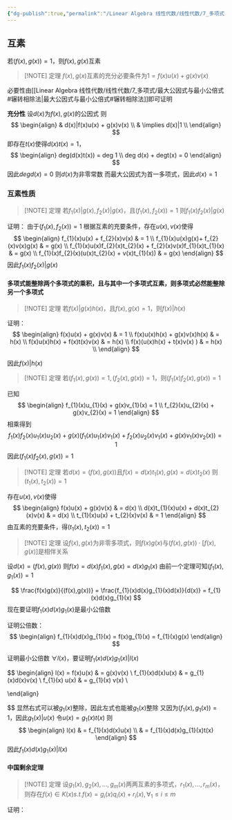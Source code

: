 ```yaml
---
{"dg-publish":true,"permalink":"/Linear Algebra 线性代数/线性代数/7_多项式/互素/","tags":["线代","定理"]}
---
```


## 互素
若$(f(x),g(x)) = 1$，则$f(x),g(x)$互素

> [!NOTE] 定理
> $f(x),g(x)$互素的充分必要条件为$1 = f(x)u(x) + g(x)v(x)$

必要性由[[Linear Algebra 线性代数/线性代数/7_多项式/最大公因式与最小公倍式#辗转相除法\|最大公因式与最小公倍式#辗转相除法]]即可证明

**充分性**
设$d(x)$为$f(x),g(x)$的公因式
则
$$
\begin{align}
 & d(x)|f(x)u(x) + g(x)v(x) \\
 & \implies d(x)|1 \\
\end{align}
$$
即存在$t(x)$使得$d(x)t(x) = 1$，
$$
\begin{align}
deg(d(x)t(x)) = deg 1 \\
deg d(x) + degt(x) = 0
\end{align}
$$
因此$deg d(x) = 0$
则$d(x)$为非零常数
而最大公因式为首一多项式，因此$d(x) = 1$

### 互素性质

> [!NOTE] 定理
> 若$f_{1}(x)|g(x),f_{2}(x)|g(x)$，且$(f_{1}(x),f_{2}(x)) = 1$
> 则$f_{1}(x)f_{2}(x)|g(x)$

证明：
由于$(f_{1}(x),f_{2}(x)) = 1$
根据互素的充要条件，存在$u(x),v(x)$使得
$$
\begin{align}
f_{1}(x)u(x) + f_{2}(x)v(x)  & = 1 \\
f_{1}(x)u(x)g(x)+ f_{2}(x)v(x)g(x)  & = g(x)   \\
f_{1}(x)u(x)f_{2}(x)t_{2}(x) + f_{2}(x)v(x)f_{1}(x)t_{1}(x)  & = g(x) \\
f_{1}(x)f_{2}(x)(u(x)t_{2}(x) + v(x)t_{1}(x))  & = g(x)
\end{align}
$$
因此$f_{1}(x)f_{2}(x)|g(x)$

#### 多项式能整除两个多项式的乘积，且与其中一个多项式互素，则多项式必然能整除另一个多项式
> [!NOTE] 定理
> 若$f(x) | g(x)h(x)$，且$f(x),g(x)= 1$，则$f(x) | h(x)$

证明：
$$
\begin{align}
f(x)u(x) + g(x)v(x)  & = 1 \\
f(x)u(x)h(x) + g(x)v(x)h(x)  & = h(x)  \\
f(x)u(x)h(x) + f(x)t(x)v(x)  &  = h(x) \\
f(x)(u(x)h(x) + t(x)v(x)  ) & = h(x) \\
\end{align}
$$

因此$f(x) | h(x)$


> [!NOTE] 定理
> 若$(f_{1}(x), g(x))= 1,(f_{2}(x), g(x))= 1$，则$(f_{1}(x)f_{2}(x), g(x))= 1$

已知
$$
\begin{align}
f_{1}(x)u_{1}(x) + g(x)v_{1}(x) = 1 \\
f_{2}(x)u_{2}(x) + g(x)v_{2}(x) = 1
\end{align}
$$
相乘得到
$$
f_{1}(x)f_{2}(x)u_{1}(x)u_{2}(x) + g(x)(f_{1}(x)u_{1}(x)v_{1}(x) + f_{2}(x)u_{2}(x)v_{1}(x) + g(x)v_{1}(x)v_{2}(x)) = 1
$$
因此$(f_{1}(x)f_{2}(x) , g(x)) = 1$

> [!NOTE] 定理
> 若$d(x)=(f(x),g(x))$且$f(x)=  d(x)t_{1}(x) , g(x)=  d(x)t_{2}(x)$
> 则$(t_{1}(x),t_{2}(x))= 1$

存在$u(x),v(x)$使得
$$
\begin{align}
f(x)u(x) + g(x)v(x)  & = d(x) \\
d(x)t_{1}(x)u(x) + d(x)t_{2}(x)v(x)  & = d(x)  \\
t_{1}(x)u(x) + t_{2}(x)v(x)  & = 1
\end{align}
$$
由互素的充要条件，得$(t_{1}(x),t_{2}(x)) = 1$



> [!NOTE] 定理
> 设$f(x),g(x)$为非零多项式，则$f(x)g(x)$与$(f(x),g(x))\cdot[f(x),g(x)]$是相伴关系

设$d(x) = (f(x),g(x))$
则$f(x) = d(x)f_{1}(x),g(x)=  d(x)g_{1}(x)$
由前一个定理可知$(f_{1}(x),g_{1}(x)) = 1$

$$
\frac{f(x)g(x)}{(f(x),g(x))} = \frac{f_{1}(x)d(x)g_{1}(x)d(x)}{d(x)} = f_{1}(x)d(x)g_{1}(x)
$$
现在要证明$f_{1}(x)d(x)g_{1}(x)$是最小公倍数

证明公倍数：
$$
\begin{align}
f_{1}(x)d(x)g_{1}(x) = f(x)g_{1}(x) = f_{1}(x)g(x)
\end{align}
$$

证明最小公倍数
$\forall l(x)$，要证明$f_{1}(x)d(x)g_{1}(x) | l(x)$

$$
\begin{align}
l(x) = f(x)u(x)  & = g(x)v(x) \\
f_{1}(x)d(x)u(x) &  = g_{1}(x)d(x)v(x) \\
f_{1}(x) u(x) &  = g_{1}(x) v(x) \\ 

\end{align}


$$
显然右式可以被$g_{1}(x)$整除，因此左式也能被$g_{1}(x)$整除
又因为$(f_{1}(x),g_{1}(x))=1$，因此$g_{1}(x)|u(x)$
令$u(x) = g_{1}(x)t(x)$
则
$$
\begin{align}
l(x)  & = f_{1}(x)d(x)u(x) \\
 & = f_{1}(x)d(x)g_{1}(x)t(x)
\end{align}
$$
因此$f_{1}(x)d(x)g_{1}(x) | l(x)$

#### 中国剩余定理

> [!NOTE] 定理
> 设$g_{1}(x),g_{2}(x),\dots,g_{m}(x)$两两互素的多项式，$r_{1}(x),\dots,r_{m}(x)$，
> 则存在$f(x)\in K(x)s.t. f(x)=g_{i}(x)q_{i}(x) + r_{i}(x),\forall_{1}\leq i\leq m$

证明：
